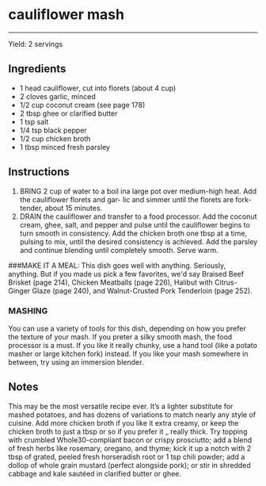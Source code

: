 # cauliflower mash
---
Yield: 2 servings

## Ingredients
- 1 head cauliflower, cut into florets (about 4 cup)
- 2 cloves garlic, minced
- 1/2 cup coconut cream (see page 178)
- 2 tbsp ghee or clarified butter
- 1 tsp salt
- 1/4 tsp black pepper
- 1/2 cup chicken broth
- 1 tbsp minced fresh parsley

## Instructions
1. BRING 2 cup of water to a boil ina large pot over
medium-high heat. Add the cauliflower florets and gar-
lic and simmer until the florets are fork-tender, about 15
minutes.
2. DRAIN the cauliflower and transfer to a food processor.
Add the coconut cream, ghee, salt, and pepper and pulse
until the cauliflower begins to turn smooth in consistency.
Add the chicken broth one tbsp at a time, pulsing
to mix, until the desired consistency is achieved. Add the
parsley and continue blending until completely smooth.
Serve warm.

###MAKE IT A MEAL: 
This dish goes well with anything.
Seriously, anything. But if you made us pick a few favorites,
we'd say Braised Beef Brisket (page 214), Chicken Meatballs
(page 226), Halibut with Citrus-Ginger Glaze (page 240),
and Walnut-Crusted Pork Tenderloin (page 252).

### MASHING 
You can use a variety of tools for this dish,
depending on how you prefer the texture of your mash. If
you preter a silky smooth mash, the food processor is a must.
If you like it really chunky, use a hand tool (like a potato
masher or large kitchen fork) instead. If you like your mash
somewhere in between, try using an immersion blender.


## Notes

This may be the most versatile recipe
ever. It’s a lighter substitute for mashed
potatoes, and has dozens of variations
to match nearly any style of cuisine. Add
more chicken broth if you like it extra
creamy, or keep the chicken broth to
just a tbsp or so if you prefer it
_ really thick. Try topping with crumbled
Whole30-compliant bacon or crispy
prosciutto; add a blend of fresh herbs
like rosemary, oregano, and thyme;
kick it up a notch with 2 tbsp of
grated, peeled fresh horseradish root or
1 tsp chili powder; add a dollop of
whole grain mustard (perfect alongside
pork); or stir in shredded cabbage and
kale sautéed in clarified butter or ghee.
